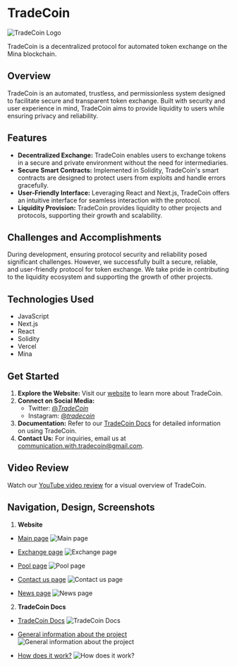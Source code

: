 # TradeCoin

![TradeCoin Logo]()

TradeCoin is a decentralized protocol for automated token exchange on the Mina blockchain.

## Overview

TradeCoin is an automated, trustless, and permissionless system designed to facilitate secure and transparent token exchange. Built with security and user experience in mind, TradeCoin aims to provide liquidity to users while ensuring privacy and reliability.

## Features

- **Decentralized Exchange:** TradeCoin enables users to exchange tokens in a secure and private environment without the need for intermediaries.
- **Secure Smart Contracts:** Implemented in Solidity, TradeCoin's smart contracts are designed to protect users from exploits and handle errors gracefully.
- **User-Friendly Interface:** Leveraging React and Next.js, TradeCoin offers an intuitive interface for seamless interaction with the protocol.
- **Liquidity Provision:** TradeCoin provides liquidity to other projects and protocols, supporting their growth and scalability.

## Challenges and Accomplishments

During development, ensuring protocol security and reliability posed significant challenges. However, we successfully built a secure, reliable, and user-friendly protocol for token exchange. We take pride in contributing to the liquidity ecosystem and supporting the growth of other projects.

## Technologies Used

- JavaScript
- Next.js
- React
- Solidity
- Vercel
- Mina

## Get Started

1. **Explore the Website:** Visit our [website](https://tradecoin.dev/) to learn more about TradeCoin.
2. **Connect on Social Media:**
   - Twitter: [@_TradeCoin_](https://twitter.com/_TradeCoin_)
   - Instagram: [@_tradecoin_](https://www.instagram.com/_tradecoin_/)
3. **Documentation:** Refer to our [TradeCoin Docs](https://alexfedotovqq.github.io/DocsTradeCoin/#/) for detailed information on using TradeCoin.
4. **Contact Us:** For inquiries, email us at communication.with.tradecoin@gmail.com.

## Video Review

Watch our [YouTube video review](http://youtu.be/4Ft4wfPhjNw) for a visual overview of TradeCoin.

## Navigation, Design, Screenshots
1. **Website**
- [Main page](https://tradecoin.dev/)
  ![Main page]()

- [Exchange page](https://tradecoin.dev/exchange)
  ![Exchange page]()

- [Pool page](https://tradecoin.dev/pool)
  ![Pool page]()

- [Contact us page](https://tradecoin.dev/contact)
  ![Contact us page]()

- [News page](https://tradecoin.dev/news)
  ![News page]()

2. **TradeCoin Docs**
- [TradeCoin Docs](https://alexfedotovqq.github.io/DocsTradeCoin/#/)
  ![TradeCoin Docs]()

- [General information about the project](https://alexfedotovqq.github.io/DocsTradeCoin/#/README)
  ![General information about the project]()

- [How does it work?](https://alexfedotovqq.github.io/DocsTradeCoin/#/./howdoesitwork/how-does-it-work)
  ![How does it work?]()  

